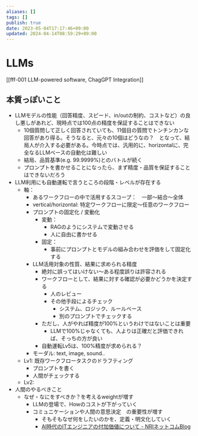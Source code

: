 ```yaml
---
aliases: []
tags: []
publish: true
date: 2023-05-04T17:17:46+09:00
updated: 2024-04-14T08:59:29+09:00
---
```

# LLMs

[[fff-001 LLM-powered software, ChagGPT Integration]]

## 本質っぽいこと
- LLMモデルの性能（回答精度、スピード、in/outの制約、コストなど）の良し悪しがあれど、現時点では100点の精度を保証することはできない
	- 10個質問して正しく回答されていても、11個目の質問でトンチンカンな回答があり得る。そうなると、元々の10個はどうなの？　となって、結局人が介入する必要がある。今時点では、汎用的に、horizontalに、完全なるLLMベースの自動化は難しい
	- 結局、品質基準(e.g. 99.9999%)とのバトルが続く
	- プロンプトを書かせることになったら、まず精度・品質を保証することはできないだろう
- LLM利用にも自動運転で言うところの段階・レベルが存在する
	- 軸：
		- あるワークフローの中で活用するスコープ：　一部〜結合〜全体
		- vertical/horizontal: 特定ワークフローに限定〜任意のワークフロー
		- プロンプトの固定化 / 変動化
			- 変動： 
				- RAGのようにシステムで変動させる
				- 人に自由に書かせる
			- 固定：
				- 事前にプロンプトとモデルの組み合わせを評価をして固定化する
		- LLM活用対象の性質、結果に求められる精度
			- 絶対に誤ってはいけない〜ある程度誤りは許容される
			- ワークフローとして、結果に対する確認が必要かどうかを決定する
				- 人のレビュー
				- その他手段によるチェック
					- システム、ロジック、ルールベース
					- 別のプロンプトでチェックする
			- ただし、人がやれば精度が100%というわけではないことは重要
				- LLMで100%じゃなくても、人よりは正確だと評価できれば、そっちの方が良い
			- 自動運転Lv5は、100%精度が求められる？
		- モーダル: text, image, sound..
	- Lv1: 既存ワークフロータスクのドラフティング
		- プロンプトを書く
		- 人間がチェックする
	- Lv2: 
- 人間のやるべきこと
	- なぜ・なにをすべきか？を考えるweightが増す
		- LLMの登場で、Howのコストが下がっていく
		- コミュニケーションや人間の意思決定　の重要性が増す
			- そもそもなぜ何をしたいのかを、定義・明文化していく
			- [AI時代のITエンジニアの付加価値について \- NRIネットコムBlog](https://tech.nri-net.com/entry/value_of_it_engineers_in_the_age_of_ai)